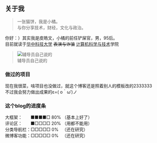 ## 关于我
> 一张猫饼，我是小橘。
> <br>与你分享技术，财经，文化与政治。

你好：）其实我是皮皓文，小橘的前任铲屎官，男，95后。<br>目前就读于[华中科技大学](http://www.hust.edu.cn/) ~~表演与诈骗~~ [计算机科学与技术](http://cs.hust.edu.cn/)学院

> ![辅导员自己说的](http://ww1.sinaimg.cn/large/0060lm7Tly1fnrse7xc34j30h304wglt.jpg "辅导员自己说的")
> <br>辅导员自己说的

### 做过的项目
现在我很菜，啥项目也没做过，就这个博客还是照着别人的模板改的2333333
<br>不过我会努力做出成果的ε=( o｀ω′)ノ

### 这个blog的进度条
大框架：&nbsp;&nbsp;&nbsp;&nbsp;&nbsp;&nbsp;&nbsp;■■■■□ 80% （基本上好了）
<br>评论区：&nbsp;&nbsp;&nbsp;&nbsp;&nbsp;&nbsp;&nbsp;■□□□□ 20% （用都不能用）
<br>分类导航栏：□□□□□  0% &nbsp;&nbsp;（还在研究）
<br>微博客功能：□□□□□  0% &nbsp;&nbsp;（还在研究）


